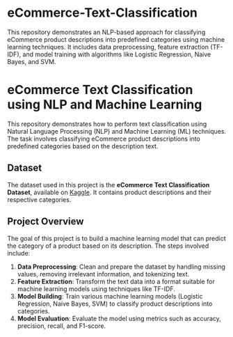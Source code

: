 # eCommerce-Text-Classification
This repository demonstrates an NLP-based approach for classifying eCommerce product descriptions into predefined categories using machine learning techniques. It includes data preprocessing, feature extraction (TF-IDF), and model training with algorithms like Logistic Regression, Naive Bayes, and SVM.

# eCommerce Text Classification using NLP and Machine Learning

This repository demonstrates how to perform text classification using Natural Language Processing (NLP) and Machine Learning (ML) techniques. The task involves classifying eCommerce product descriptions into predefined categories based on the description text.

## Dataset

The dataset used in this project is the **eCommerce Text Classification Dataset**, available on [Kaggle](https://www.kaggle.com/datasets/saurabhshahane/ecommerce-text-classification?select=ecommerceDataset.csv). It contains product descriptions and their respective categories.

## Project Overview

The goal of this project is to build a machine learning model that can predict the category of a product based on its description. The steps involved include:

1. **Data Preprocessing**: Clean and prepare the dataset by handling missing values, removing irrelevant information, and tokenizing text.
2. **Feature Extraction**: Transform the text data into a format suitable for machine learning models using techniques like TF-IDF.
3. **Model Building**: Train various machine learning models (Logistic Regression, Naive Bayes, SVM) to classify product descriptions into categories.
4. **Model Evaluation**: Evaluate the model using metrics such as accuracy, precision, recall, and F1-score.

